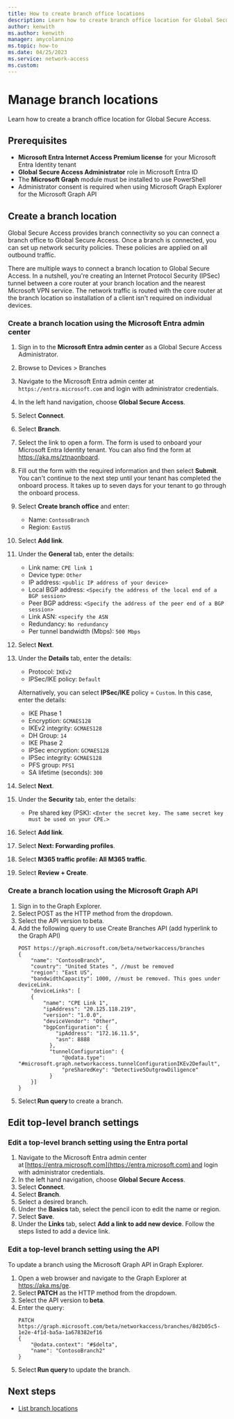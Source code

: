 ```yaml
---
title: How to create branch office locations
description: Learn how to create branch office location for Global Secure Access.
author: kenwith
ms.author: kenwith
manager: amycolannino
ms.topic: how-to
ms.date: 04/25/2023
ms.service: network-access
ms.custom: 
---
```

# Manage branch locations

Learn how to create a branch office location for Global Secure Access.

## Prerequisites

- **Microsoft Entra Internet Access Premium license** for your Microsoft Entra Identity tenant
- **Global Secure Access Administrator** role in Microsoft Entra ID
- The **Microsoft Graph** module must be installed to use PowerShell
- Administrator consent is required when using Microsoft Graph Explorer for the Microsoft Graph API

## Create a branch location
Global Secure Access provides branch connectivity so you can connect a branch office to Global Secure Access. Once a branch is connected, you can set up network security policies. These policies are applied on all outbound traffic. 

There are multiple ways to connect a branch location to Global Secure Access. In a nutshell, you're creating an Internet Protocol Security (IPSec) tunnel between a core router at your branch location and the nearest Microsoft VPN service. The network traffic is routed with the core router at the branch location so installation of a client isn't required on individual devices.

### Create a branch location using the Microsoft Entra admin center

1. Sign in to the **Microsoft Entra admin center** as a Global Secure Access Administrator.
1. Browse to Devices > Branches

1. Navigate to the Microsoft Entra admin center at `https://entra.microsoft.com` and login with administrator credentials.
1. In the left hand navigation, choose **Global Secure Access**.
1. Select **Connect**.
1. Select **Branch**.
1. Select the link to open a form. The form is used to onboard your Microsoft Entra Identity tenant. You can also find the form at https://aka.ms/ztnaonboard.
1. Fill out the form with the required information and then select **Submit**.
    You can't continue to the next step until your tenant has completed the onboard process. It takes up to seven days for your tenant to go through the onboard process. 
1. Select **Create branch office** and enter:
    - Name: `ContosoBranch` 
    - Region: `EastUS` 
1. Select **Add link**. 
1. Under the **General** tab, enter the details: 
    - Link name: `CPE link 1` 
    - Device type: `Other` 
    - IP address: `<public IP address of your device>` 
    - Local BGP address: `<Specify the address of the local end of a BGP session>` 
    - Peer BGP address: `<Specify the address of the peer end of a BGP session>` 
    - Link ASN: `<specify the ASN` 
    - Redundancy: `No redundancy` 
    - Per tunnel bandwidth (Mbps): `500 Mbps` 
1. Select **Next**.
1. Under the **Details** tab, enter the details: 
    - Protocol: `IKEv2` 
    - IPSec/IKE policy: `Default` 

    Alternatively, you can select **IPSec/IKE** policy = `Custom`. In this case, enter the details:
    - IKE Phase 1 
    - Encryption: `GCMAES128` 
    - IKEv2 integrity: `GCMAES128` 
    - DH Group: `14` 
    - IKE Phase 2 
    - IPSec encryption: `GCMAES128` 
    - IPSec integrity: `GCMAES128` 
    - PFS group: `PFS1` 
    - SA lifetime (seconds): `300` 
1. Select **Next**.
1. Under the **Security** tab, enter the details: 
    - Pre shared key (PSK): `<Enter the secret key. The same secret key must be used on your CPE.>` 
1. Select **Add link**. 
1. Select **Next: Forwarding profiles**.
1. Select **M365 traffic profile: All M365 traffic**. 
1. Select **Review + Create**.


### Create a branch location using the Microsoft Graph API
1. Sign in to the Graph Explorer. 
1. Select POST as the HTTP method from the dropdown. 
1. Select the API version to beta. 
1. Add the following query to use Create Branches API (add hyperlink to the Graph API) 
    ```
    POST https://graph.microsoft.com/beta/networkaccess/branches 
    { 
        "name": "ContosoBranch", 
        "country": "United States ", //must be removed 
        "region": "East US", 
        "bandwidthCapacity": 1000, //must be removed. This goes under deviceLink. 
        "deviceLinks": [ 
        { 
            "name": "CPE Link 1", 
            "ipAddress": "20.125.118.219", 
            "version": "1.0.0", 
            "deviceVendor": "Other", 
            "bgpConfiguration": { 
                "ipAddress": "172.16.11.5", 
                "asn": 8888 
              }, 
              "tunnelConfiguration": { 
                  "@odata.type": "#microsoft.graph.networkaccess.tunnelConfigurationIKEv2Default", 
                  "preSharedKey": "Detective5OutgrowDiligence" 
              } 
        }] 
    }  
    ```
1. Select **Run query** to create a branch.

## Edit top-level branch settings

### Edit a top-level branch setting using the Entra portal
1. Navigate to the Microsoft Entra admin center at [https://entra.microsoft.com](https://entra.microsoft.com) and login with administrator credentials.
1. In the left hand navigation, choose **Global Secure Access**. 
1. Select **Connect**. 
1. Select **Branch**.
1. Select a desired branch. 
1. Under the **Basics** tab, select the pencil icon to edit the name or region. 
1. Select **Save**.
1. Under the **Links** tab, select **Add a link to add new device**. Follow the steps listed to add a device link.

### Edit a top-level branch setting using the API
To update a branch using the Microsoft Graph API in Graph Explorer. 
1. Open a web browser and navigate to the Graph Explorer at https://aka.ms/ge.
1. Select **PATCH** as the HTTP method from the dropdown. 
1. Select the API version to **beta**. 
1. Enter the query:
    ```
    PATCH https://graph.microsoft.com/beta/networkaccess/branches/8d2b05c5-1e2e-4f1d-ba5a-1a678382ef16
    {
        "@odata.context": "#$delta",
        "name": "ContosoBranch2"
    }
    ``` 
1. Select **Run query** to update the branch. 

## Next steps

- [List branch locations](how-to-list-branch-locations.md)

